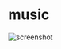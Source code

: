 music
=====

![screenshot](https://cloud.githubusercontent.com/assets/1184256/9118651/cd741f96-3c26-11e5-9acb-495d970d85b8.png)
